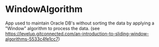 # WindowAlgorithm
App used to maintain Oracle DB's without sorting the data by applying a "Window" algorithm to process the data. (see https://levelup.gitconnected.com/an-introduction-to-sliding-window-algorithms-5533c4fe1cc7)
